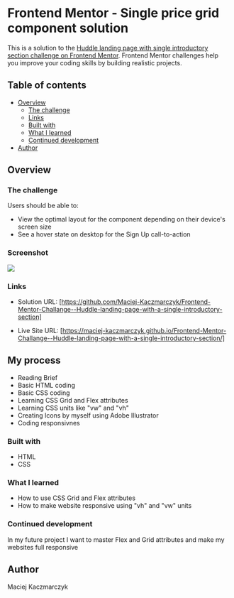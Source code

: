 # Frontend Mentor - Single price grid component solution

This is a solution to the [Huddle landing page with single introductory section challenge on Frontend Mentor](https://www.frontendmentor.io/challenges/huddle-landing-page-with-a-single-introductory-section-B_2Wvxgi0). Frontend Mentor challenges help you improve your coding skills by building realistic projects. 

## Table of contents

- [Overview](#overview)
  - [The challenge](#the-challenge)
  - [Links](#links)
  - [Built with](#built-with)
  - [What I learned](#what-i-learned)
  - [Continued development](#continued-development)
- [Author](#author)




## Overview

### The challenge

Users should be able to:

- View the optimal layout for the component depending on their device's screen size
- See a hover state on desktop for the Sign Up call-to-action

### Screenshot

![](./screenshot.JPG)


### Links

- Solution URL: [https://github.com/Maciej-Kaczmarczyk/Frontend-Mentor-Challange--Huddle-landing-page-with-a-single-introductory-section]

- Live Site URL: [https://maciej-kaczmarczyk.github.io/Frontend-Mentor-Challange--Huddle-landing-page-with-a-single-introductory-section/]

## My process
- Reading Brief
- Basic HTML coding
- Basic CSS coding
- Learning CSS Grid and Flex attributes
- Learning CSS units like "vw" and "vh" 
- Creating Icons by myself using Adobe Illustrator 
- Coding responsivnes

### Built with

- HTML
- CSS



### What I learned

- How to use CSS Grid and Flex attributes
- How to make website responsive using "vh" and "vw" units

### Continued development

In my future project I want to master Flex and Grid attributes and make my websites full responsive


## Author

Maciej Kaczmarczyk


